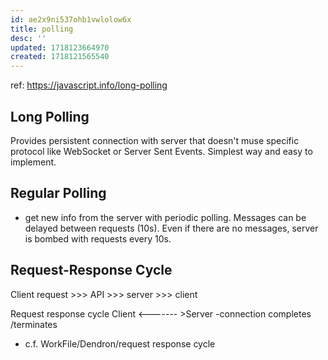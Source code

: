 ```yaml
---
id: ae2x9ni537ohb1vwlolow6x
title: polling
desc: ''
updated: 1718123664970
created: 1718121565540
---
```

ref: https://javascript.info/long-polling
## Long Polling
Provides persistent connection with server that doesn't muse specific protocol like WebSocket or Server Sent Events. Simplest way and easy to implement.

## Regular Polling
- get new info from the server with periodic polling. Messages can be delayed between requests (10s). Even if there are no messages, server is bombed with requests every 10s. 

## Request-Response Cycle
Client request >>> API >>> server >>> client

Request response cycle
Client <------- >Server
-connection completes /terminates
- c.f.  WorkFile/Dendron/request response cycle